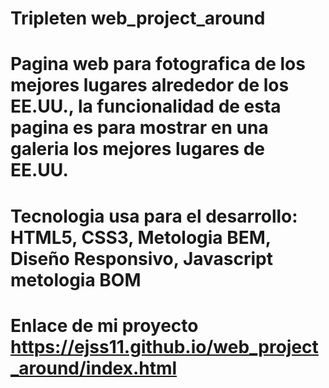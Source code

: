 # Tripleten web_project_around

# Pagina web para fotografica de los mejores lugares alrededor de los EE.UU., la funcionalidad de esta pagina es para mostrar en una galeria los mejores lugares de EE.UU.

# Tecnologia usa para el desarrollo: HTML5, CSS3, Metologia BEM, Diseño Responsivo, Javascript metologia BOM

# Enlace de mi proyecto https://ejss11.github.io/web_project_around/index.html

